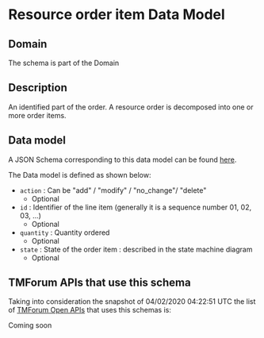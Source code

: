 # Resource order item Data Model

## Domain

The  schema is part of the  Domain

## Description

An identified part of the order. A resource order is decomposed into one or more order items.

## Data model

A JSON Schema corresponding to this data model can be found
[here](https://github.com/tmforum-rand/schemas/blob/candidates/Resource/ResourceOrderItem.schema.json).

The Data model is defined as shown below:
- `action` : Can be &quot;add&quot; / &quot;modify&quot; / &quot;no_change&quot;/ &quot;delete&quot;
  - Optional
- `id` : Identifier of the line item (generally it is a sequence number 01, 02, 03, ...)
  - Optional
- `quantity` : Quantity ordered
  - Optional
- `state` : State of the order item : described in the state machine diagram
  - Optional




## TMForum APIs that use this schema

Taking into consideration the snapshot of 04/02/2020 04:22:51 UTC the list of [TMForum Open APIs](https://www.tmforum.org/open-apis/) that uses this schemas is:

Coming soon